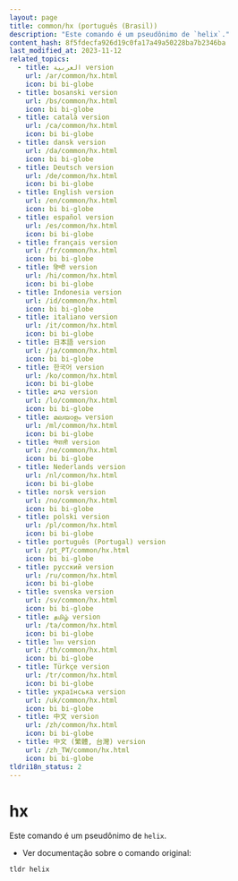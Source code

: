 ```yaml
---
layout: page
title: common/hx (português (Brasil))
description: "Este comando é um pseudônimo de `helix`."
content_hash: 8f5fdecfa926d19c0fa17a49a50228ba7b2346ba
last_modified_at: 2023-11-12
related_topics:
  - title: العربية version
    url: /ar/common/hx.html
    icon: bi bi-globe
  - title: bosanski version
    url: /bs/common/hx.html
    icon: bi bi-globe
  - title: català version
    url: /ca/common/hx.html
    icon: bi bi-globe
  - title: dansk version
    url: /da/common/hx.html
    icon: bi bi-globe
  - title: Deutsch version
    url: /de/common/hx.html
    icon: bi bi-globe
  - title: English version
    url: /en/common/hx.html
    icon: bi bi-globe
  - title: español version
    url: /es/common/hx.html
    icon: bi bi-globe
  - title: français version
    url: /fr/common/hx.html
    icon: bi bi-globe
  - title: हिन्दी version
    url: /hi/common/hx.html
    icon: bi bi-globe
  - title: Indonesia version
    url: /id/common/hx.html
    icon: bi bi-globe
  - title: italiano version
    url: /it/common/hx.html
    icon: bi bi-globe
  - title: 日本語 version
    url: /ja/common/hx.html
    icon: bi bi-globe
  - title: 한국어 version
    url: /ko/common/hx.html
    icon: bi bi-globe
  - title: ລາວ version
    url: /lo/common/hx.html
    icon: bi bi-globe
  - title: മലയാളം version
    url: /ml/common/hx.html
    icon: bi bi-globe
  - title: नेपाली version
    url: /ne/common/hx.html
    icon: bi bi-globe
  - title: Nederlands version
    url: /nl/common/hx.html
    icon: bi bi-globe
  - title: norsk version
    url: /no/common/hx.html
    icon: bi bi-globe
  - title: polski version
    url: /pl/common/hx.html
    icon: bi bi-globe
  - title: português (Portugal) version
    url: /pt_PT/common/hx.html
    icon: bi bi-globe
  - title: русский version
    url: /ru/common/hx.html
    icon: bi bi-globe
  - title: svenska version
    url: /sv/common/hx.html
    icon: bi bi-globe
  - title: தமிழ் version
    url: /ta/common/hx.html
    icon: bi bi-globe
  - title: ไทย version
    url: /th/common/hx.html
    icon: bi bi-globe
  - title: Türkçe version
    url: /tr/common/hx.html
    icon: bi bi-globe
  - title: українська version
    url: /uk/common/hx.html
    icon: bi bi-globe
  - title: 中文 version
    url: /zh/common/hx.html
    icon: bi bi-globe
  - title: 中文 (繁體, 台灣) version
    url: /zh_TW/common/hx.html
    icon: bi bi-globe
tldri18n_status: 2
---
```

# hx

Este comando é um pseudônimo de `helix`.

- Ver documentação sobre o comando original:

`tldr helix`
